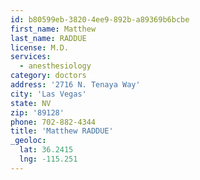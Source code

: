 ```yaml
---
id: b80599eb-3820-4ee9-892b-a89369b6bcbe
first_name: Matthew
last_name: RADDUE
license: M.D.
services:
  - anesthesiology
category: doctors
address: '2716 N. Tenaya Way'
city: 'Las Vegas'
state: NV
zip: '89128'
phone: 702-882-4344
title: 'Matthew RADDUE'
_geoloc:
  lat: 36.2415
  lng: -115.251
---
```

